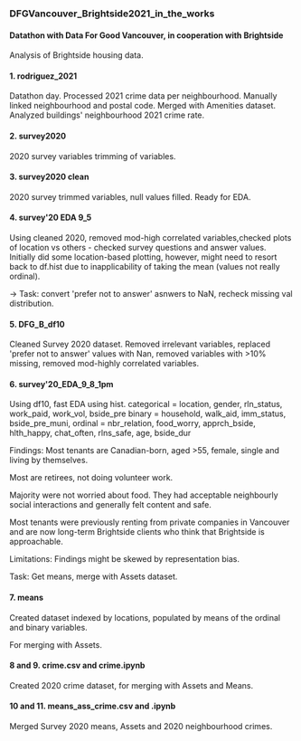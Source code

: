 ### DFGVancouver_Brightside2021_in_the_works

#### Datathon with Data For Good Vancouver, in cooperation with Brightside

Analysis of Brightside housing data.  

#### 1.  rodriguez_2021

Datathon day.  Processed 2021 crime data per neighbourhood.  Manually linked neighbourhood and postal code.  Merged with Amenities dataset.  Analyzed buildings' neighbourhood 2021 crime rate.

#### 2.  survey2020

2020 survey variables trimming of variables.

#### 3.  survey2020 clean

2020 survey trimmed variables, null values filled.  Ready for EDA.

#### 4.  survey'20 EDA 9_5

Using cleaned 2020, removed mod-high correlated variables,checked plots of location vs others - checked survey questions and answer values.  Initially did some location-based plotting, however, might need to resort back to df.hist due to inapplicability of taking the mean (values not really ordinal).

-> Task: convert 'prefer not to answer' asnwers to NaN, recheck missing val distribution.

#### 5.  DFG_B_df10

Cleaned Survey 2020 dataset.  Removed irrelevant variables, replaced 'prefer not to answer' values with Nan, removed variables with >10% missing, removed mod-highly correlated variables.

#### 6.  survey'20_EDA_9_8_1pm

Using df10, fast EDA using hist.
categorical = location, gender, rln_status, work_paid, work_vol, bside_pre
binary = household, walk_aid, imm_status, bside_pre_muni,
ordinal = nbr_relation, food_worry, apprch_bside, hlth_happy, chat_often, rlns_safe, age, bside_dur

Findings:
Most tenants are Canadian-born, aged >55, female, single and living by themselves.

Most are retirees, not doing volunteer work.

Majority were not worried about food. They had acceptable neighbourly social interactions and generally felt content and safe.

Most tenants were previously renting from private companies in Vancouver and are now long-term Brightside clients who think that Brightside is approachable.

Limitations:
Findings might be skewed by representation bias.

Task:  Get means, merge with Assets dataset.

#### 7.  means

Created dataset indexed by locations, populated by means of the ordinal and binary variables.

For merging with Assets.

#### 8 and 9.  crime.csv and crime.ipynb

Created 2020 crime dataset, for merging with Assets and Means.

#### 10 and 11.  means_ass_crime.csv and .ipynb

Merged Survey 2020 means, Assets and 2020 neighbourhood crimes.
